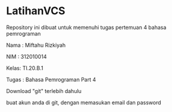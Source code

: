 # LatihanVCS
Repository ini dibuat untuk memenuhi tugas pertemuan 4 bahasa pemrograman

Nama : Miftahu Rizkiyah

NIM  : 312010014

Kelas: TI.20.B.1

Tugas : Bahasa Pemrograman Part 4

Download "git" terlebih dahulu

buat akun anda di git, dengan memasukan email dan password
